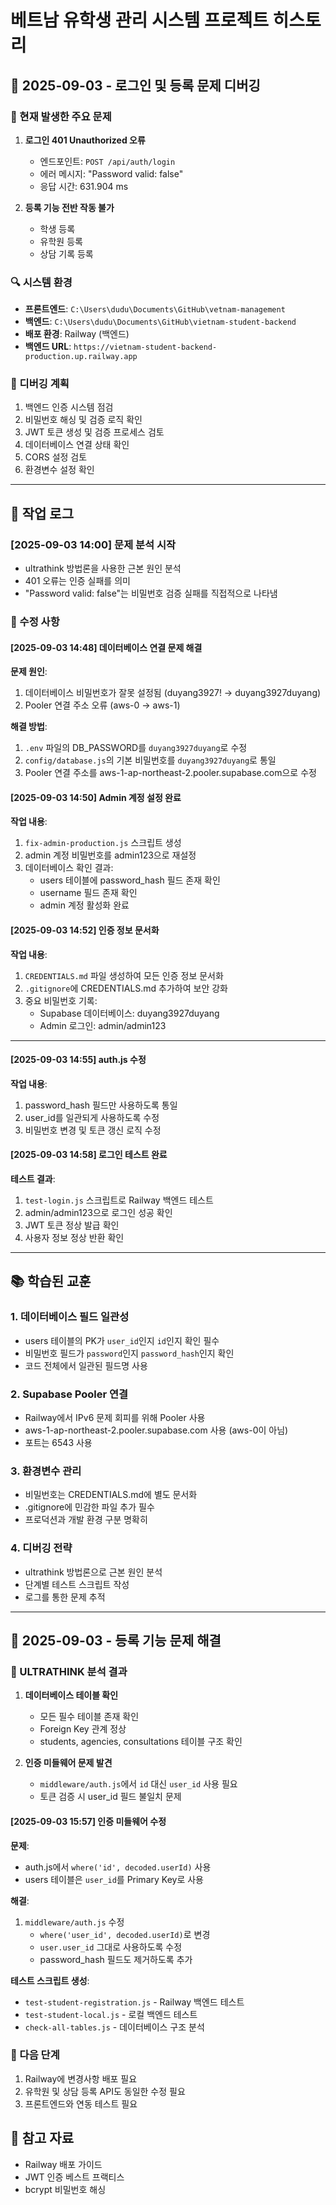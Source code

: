 # 베트남 유학생 관리 시스템 프로젝트 히스토리

## 📅 2025-09-03 - 로그인 및 등록 문제 디버깅

### 🚨 현재 발생한 주요 문제
1. **로그인 401 Unauthorized 오류**
   - 엔드포인트: `POST /api/auth/login`
   - 에러 메시지: "Password valid: false"
   - 응답 시간: 631.904 ms

2. **등록 기능 전반 작동 불가**
   - 학생 등록
   - 유학원 등록
   - 상담 기록 등록

### 🔍 시스템 환경
- **프론트엔드**: `C:\Users\dudu\Documents\GitHub\vetnam-management`
- **백엔드**: `C:\Users\dudu\Documents\GitHub\vietnam-student-backend`
- **배포 환경**: Railway (백엔드)
- **백엔드 URL**: `https://vietnam-student-backend-production.up.railway.app`

### 🎯 디버깅 계획
1. 백엔드 인증 시스템 점검
2. 비밀번호 해싱 및 검증 로직 확인
3. JWT 토큰 생성 및 검증 프로세스 검토
4. 데이터베이스 연결 상태 확인
5. CORS 설정 검토
6. 환경변수 설정 확인

---

## 📝 작업 로그

### [2025-09-03 14:00] 문제 분석 시작
- ultrathink 방법론을 사용한 근본 원인 분석
- 401 오류는 인증 실패를 의미
- "Password valid: false"는 비밀번호 검증 실패를 직접적으로 나타냄

### 🔧 수정 사항

#### [2025-09-03 14:48] 데이터베이스 연결 문제 해결
**문제 원인**:
1. 데이터베이스 비밀번호가 잘못 설정됨 (duyang3927! → duyang3927duyang)
2. Pooler 연결 주소 오류 (aws-0 → aws-1)

**해결 방법**:
1. `.env` 파일의 DB_PASSWORD를 `duyang3927duyang`로 수정
2. `config/database.js`의 기본 비밀번호를 `duyang3927duyang`로 통일
3. Pooler 연결 주소를 aws-1-ap-northeast-2.pooler.supabase.com으로 수정

#### [2025-09-03 14:50] Admin 계정 설정 완료
**작업 내용**:
1. `fix-admin-production.js` 스크립트 생성
2. admin 계정 비밀번호를 admin123으로 재설정
3. 데이터베이스 확인 결과:
   - users 테이블에 password_hash 필드 존재 확인
   - username 필드 존재 확인
   - admin 계정 활성화 완료

#### [2025-09-03 14:52] 인증 정보 문서화
**작업 내용**:
1. `CREDENTIALS.md` 파일 생성하여 모든 인증 정보 문서화
2. `.gitignore`에 CREDENTIALS.md 추가하여 보안 강화
3. 중요 비밀번호 기록:
   - Supabase 데이터베이스: duyang3927duyang
   - Admin 로그인: admin/admin123

---

#### [2025-09-03 14:55] auth.js 수정
**작업 내용**:
1. password_hash 필드만 사용하도록 통일
2. user_id를 일관되게 사용하도록 수정
3. 비밀번호 변경 및 토큰 갱신 로직 수정

#### [2025-09-03 14:58] 로그인 테스트 완료
**테스트 결과**:
1. `test-login.js` 스크립트로 Railway 백엔드 테스트
2. admin/admin123으로 로그인 성공 확인
3. JWT 토큰 정상 발급 확인
4. 사용자 정보 정상 반환 확인

---

## 📚 학습된 교훈

### 1. 데이터베이스 필드 일관성
- users 테이블의 PK가 `user_id`인지 `id`인지 확인 필수
- 비밀번호 필드가 `password`인지 `password_hash`인지 확인
- 코드 전체에서 일관된 필드명 사용

### 2. Supabase Pooler 연결
- Railway에서 IPv6 문제 회피를 위해 Pooler 사용
- aws-1-ap-northeast-2.pooler.supabase.com 사용 (aws-0이 아님)
- 포트는 6543 사용

### 3. 환경변수 관리
- 비밀번호는 CREDENTIALS.md에 별도 문서화
- .gitignore에 민감한 파일 추가 필수
- 프로덕션과 개발 환경 구분 명확히

### 4. 디버깅 전략
- ultrathink 방법론으로 근본 원인 분석
- 단계별 테스트 스크립트 작성
- 로그를 통한 문제 추적

---

## 📅 2025-09-03 - 등록 기능 문제 해결

### 🧠 ULTRATHINK 분석 결과
1. **데이터베이스 테이블 확인**
   - 모든 필수 테이블 존재 확인
   - Foreign Key 관계 정상
   - students, agencies, consultations 테이블 구조 확인

2. **인증 미들웨어 문제 발견**
   - `middleware/auth.js`에서 `id` 대신 `user_id` 사용 필요
   - 토큰 검증 시 user_id 필드 불일치 문제

#### [2025-09-03 15:57] 인증 미들웨어 수정
**문제**:
- auth.js에서 `where('id', decoded.userId)` 사용
- users 테이블은 `user_id`를 Primary Key로 사용

**해결**:
1. `middleware/auth.js` 수정
   - `where('user_id', decoded.userId)`로 변경
   - `user.user_id` 그대로 사용하도록 수정
   - password_hash 필드도 제거하도록 추가

**테스트 스크립트 생성**:
- `test-student-registration.js` - Railway 백엔드 테스트
- `test-student-local.js` - 로컬 백엔드 테스트
- `check-all-tables.js` - 데이터베이스 구조 분석

### 📝 다음 단계
1. Railway에 변경사항 배포 필요
2. 유학원 및 상담 등록 API도 동일한 수정 필요
3. 프론트엔드와 연동 테스트 필요

## 🔗 참고 자료
- Railway 배포 가이드
- JWT 인증 베스트 프랙티스
- bcrypt 비밀번호 해싱